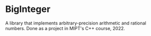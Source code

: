 # BigInteger

A library that implements arbitrary-precision arithmetic and rational numbers. Done as a project in MIPT's C++ course, 2022.
